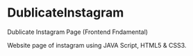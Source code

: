 # DublicateInstagram
Dublicate Instagram Page (Frontend Fndamental)

Website page of instagram using JAVA Script, HTML5 & CSS3.
